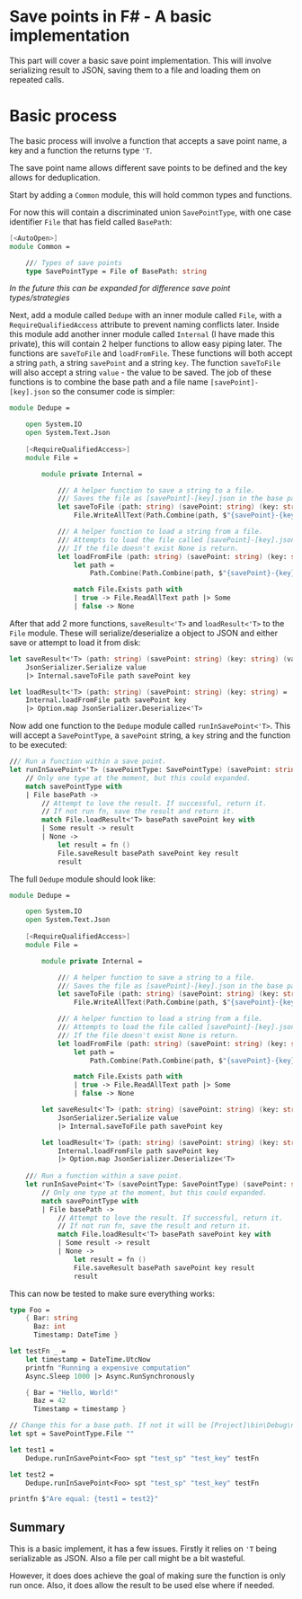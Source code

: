 ﻿# Save points in F# - A basic implementation

This part will cover a basic save point implementation. 
This will involve serializing result to JSON, saving them to a file and loading them on repeated calls.

# Basic process

The basic process will involve a function that accepts a save point name, a key and a function the returns type `'T`.

The save point name allows different save points to be defined and the key allows for deduplication.

Start by adding a `Common` module, this will hold common types and functions.

For now this will contain a discriminated union `SavePointType`, with one case identifier `File` that has field called `BasePath`:

```fsharp
[<AutoOpen>]
module Common =

    /// Types of save points
    type SavePointType = File of BasePath: string
```

*In the future this can be expanded for difference save point types/strategies*

Next, add a module called `Dedupe` with an inner module called `File`, 
with a `RequireQualifiedAccess` attribute to prevent naming conflicts later. 
Inside this module add another inner module called `Internal` (I have made this private), this will contain 2 helper functions to allow easy piping later.
The functions are `saveToFile` and `loadFromFile`. 
These functions will both accept a string `path`, a string `savePoint` and a string `key`.
The function `saveToFile` will also accept a string `value` - the value to be saved.
The job of these functions is to combine the base path and a file name `[savePoint]-[key].json` so the consumer code is simpler:

```fsharp
module Dedupe =

    open System.IO
    open System.Text.Json   
    
    [<RequireQualifiedAccess>]
    module File =

        module private Internal =

            /// A helper function to save a string to a file.
            /// Saves the file as [savePoint]-[key].json in the base path.
            let saveToFile (path: string) (savePoint: string) (key: string) (value: string) =
                File.WriteAllText(Path.Combine(path, $"{savePoint}-{key}.json"), value)

            /// A helper function to load a string from a file.
            /// Attempts to load the file called [savePoint]-[key].json from the base path.
            /// If the file doesn't exist None is return.
            let loadFromFile (path: string) (savePoint: string) (key: string) =
                let path =
                    Path.Combine(Path.Combine(path, $"{savePoint}-{key}.json"))

                match File.Exists path with
                | true -> File.ReadAllText path |> Some
                | false -> None
```

After that add 2 more functions, `saveResult<'T>` and `loadResult<'T>` to the `File` module.
These will serialize/deserialize a object to JSON and either save or attempt to load it from disk:

```fsharp
let saveResult<'T> (path: string) (savePoint: string) (key: string) (value: 'T) =
    JsonSerializer.Serialize value
    |> Internal.saveToFile path savePoint key

let loadResult<'T> (path: string) (savePoint: string) (key: string) =
    Internal.loadFromFile path savePoint key
    |> Option.map JsonSerializer.Deserialize<'T>
```

Now add one function to the `Dedupe` module called `runInSavePoint<'T>`. 
This will accept a `SavePointType`, a `savePoint` string, a `key` string and the function to be executed:

```fsharp
/// Run a function within a save point.
let runInSavePoint<'T> (savePointType: SavePointType) (savePoint: string) (key: string) (fn: unit -> 'T) =
    // Only one type at the moment, but this could expanded.
    match savePointType with
    | File basePath ->
        // Attempt to love the result. If successful, return it.
        // If not run fn, save the result and return it.
        match File.loadResult<'T> basePath savePoint key with
        | Some result -> result
        | None ->
            let result = fn ()
            File.saveResult basePath savePoint key result
            result
```

The full `Dedupe` module should look like:

```fsharp
module Dedupe =

    open System.IO
    open System.Text.Json
    
    [<RequireQualifiedAccess>]
    module File =

        module private Internal =

            /// A helper function to save a string to a file.
            /// Saves the file as [savePoint]-[key].json in the base path.
            let saveToFile (path: string) (savePoint: string) (key: string) (value: string) =
                File.WriteAllText(Path.Combine(path, $"{savePoint}-{key}.json"), value)

            /// A helper function to load a string from a file.
            /// Attempts to load the file called [savePoint]-[key].json from the base path.
            /// If the file doesn't exist None is return.
            let loadFromFile (path: string) (savePoint: string) (key: string) =
                let path =
                    Path.Combine(Path.Combine(path, $"{savePoint}-{key}.json"))

                match File.Exists path with
                | true -> File.ReadAllText path |> Some
                | false -> None

        let saveResult<'T> (path: string) (savePoint: string) (key: string) (value: 'T) =
            JsonSerializer.Serialize value
            |> Internal.saveToFile path savePoint key

        let loadResult<'T> (path: string) (savePoint: string) (key: string) =
            Internal.loadFromFile path savePoint key
            |> Option.map JsonSerializer.Deserialize<'T>
    
    /// Run a function within a save point.
    let runInSavePoint<'T> (savePointType: SavePointType) (savePoint: string) (key: string) (fn: unit -> 'T) =
        // Only one type at the moment, but this could expanded.
        match savePointType with
        | File basePath ->
            // Attempt to love the result. If successful, return it.
            // If not run fn, save the result and return it.
            match File.loadResult<'T> basePath savePoint key with
            | Some result -> result
            | None ->
                let result = fn ()
                File.saveResult basePath savePoint key result
                result
```

This can now be tested to make sure everything works:

```fsharp
type Foo =
    { Bar: string
      Baz: int
      Timestamp: DateTime }

let testFn _ =
    let timestamp = DateTime.UtcNow
    printfn "Running a expensive computation"
    Async.Sleep 1000 |> Async.RunSynchronously

    { Bar = "Hello, World!"
      Baz = 42
      Timestamp = timestamp }

// Change this for a base path. If not it will be [Project]\bin\Debug\net6.0.
let spt = SavePointType.File ""

let test1 =
    Dedupe.runInSavePoint<Foo> spt "test_sp" "test_key" testFn

let test2 =
    Dedupe.runInSavePoint<Foo> spt "test_sp" "test_key" testFn

printfn $"Are equal: {test1 = test2}"
```

## Summary

This is a basic implement, it has a few issues. Firstly it relies on `'T` being serializable as JSON.
Also a file per call might be a bit wasteful. 

However, it does does achieve the goal of making sure the function is only run once. 
Also, it does allow the result to be used else where if needed. 